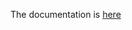 The documentation is [here](https://github.com/ActivisionGameScience/unsupervised_anomaly_detection_sod_vs_one_class_svm/sod_vs_one_class_svm.ipynb)
